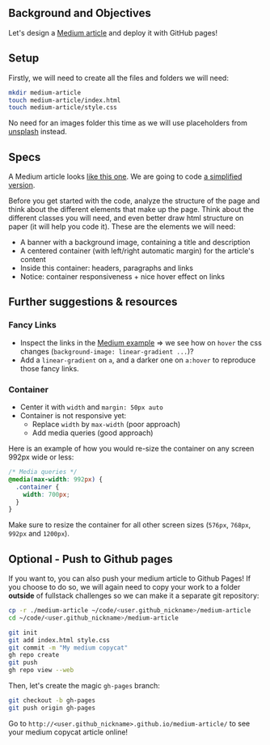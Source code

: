 ## Background and Objectives

Let's design a [Medium article](https://lewagon.github.io/medium-copycat/) and deploy it with GitHub pages!

## Setup

Firstly, we will need to create all the files and folders we will need:

```bash
mkdir medium-article
touch medium-article/index.html
touch medium-article/style.css
```

No need for an images folder this time as we will use placeholders from [unsplash](https://source.unsplash.com/) instead.

## Specs

A Medium article looks [like this one](https://medium.com/le-wagon/from-bootstrapping-to-building-a-brand-that-scales-26b0eda92ddb). We are going to code [a simplified version](https://lewagon.github.io/medium-copycat/).

Before you get started with the code, analyze the structure of the page and think about the different elements that make up the page. Think about the different classes you will need, and even better draw html structure on paper (it will help you code it). These are the elements we will need:
- A banner with a background image, containing a title and description
- A centered container (with left/right automatic margin) for the article's content
- Inside this container: headers, paragraphs and links
- Notice: container responsiveness + nice hover effect on links

## Further suggestions & resources

### Fancy Links

- Inspect the links in the [Medium example](https://lewagon.github.io/medium-copycat/) => we see how on `hover` the css changes (`background-image: linear-gradient ...`)?
- Add a `linear-gradient` on `a`, and a darker one on `a:hover` to reproduce those fancy links.

### Container

- Center it with `width` and `margin: 50px auto`
- Container is not responsive yet:
  - Replace `width` by `max-width` (poor approach)
  - Add media queries (good approach)

Here is an example of how you would re-size the container on any screen 992px wide or less:

```css
/* Media queries */
@media(max-width: 992px) {
  .container {
    width: 700px;
  }
}
```

Make sure to resize the container for all other screen sizes (`576px`, `768px`, `992px` and `1200px`).

## Optional - Push to Github pages

If you want to, you can also push your medium article to Github Pages! If you choose to do so, we will again need to copy your work to a folder **outside** of fullstack challenges so we can make it a separate git repository:

```bash
cp -r ./medium-article ~/code/<user.github_nickname>/medium-article
cd ~/code/<user.github_nickname>/medium-article

git init
git add index.html style.css
git commit -m "My medium copycat"
gh repo create
git push
gh repo view --web
```

Then, let's create the magic `gh-pages` branch:

```bash
git checkout -b gh-pages
git push origin gh-pages
```

Go to `http://<user.github_nickname>.github.io/medium-article/` to see your medium copycat article online!
